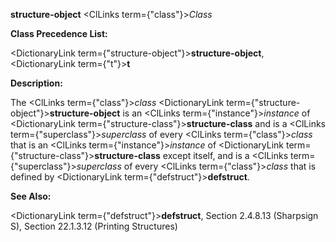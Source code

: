 **structure-object** <ClLinks  term={"class"}><i>Class</i></ClLinks> 



**Class Precedence List:** 



<DictionaryLink  term={"structure-object"}><b>structure-object</b></DictionaryLink>, <DictionaryLink  term={"t"}><b>t</b></DictionaryLink> 



**Description:** 



The <ClLinks  term={"class"}><i>class</i></ClLinks> <DictionaryLink  term={"structure-object"}><b>structure-object</b></DictionaryLink> is an <ClLinks  term={"instance"}><i>instance</i></ClLinks> of <DictionaryLink  term={"structure-class"}><b>structure-class</b></DictionaryLink> and is a <ClLinks  term={"superclass"}><i>superclass</i></ClLinks> of every <ClLinks  term={"class"}><i>class</i></ClLinks> that is an <ClLinks  term={"instance"}><i>instance</i></ClLinks> of <DictionaryLink  term={"structure-class"}><b>structure-class</b></DictionaryLink> except itself, and is a <ClLinks  term={"superclass"}><i>superclass</i></ClLinks> of every <ClLinks  term={"class"}><i>class</i></ClLinks> that is defined by <DictionaryLink  term={"defstruct"}><b>defstruct</b></DictionaryLink>. 



**See Also:** 



<DictionaryLink  term={"defstruct"}><b>defstruct</b></DictionaryLink>, Section 2.4.8.13 (Sharpsign S), Section 22.1.3.12 (Printing Structures) 



